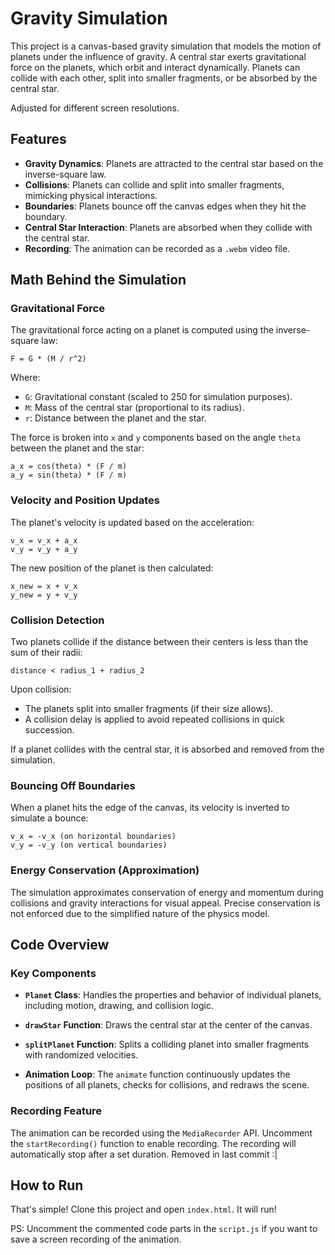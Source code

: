 # Gravity Simulation

This project is a canvas-based gravity simulation that models the motion of planets under the influence of gravity. A central star exerts gravitational force on the planets, which orbit and interact dynamically. Planets can collide with each other, split into smaller fragments, or be absorbed by the central star.

Adjusted for different screen resolutions.

## Features

- **Gravity Dynamics**: Planets are attracted to the central star based on the inverse-square law.
- **Collisions**: Planets can collide and split into smaller fragments, mimicking physical interactions.
- **Boundaries**: Planets bounce off the canvas edges when they hit the boundary.
- **Central Star Interaction**: Planets are absorbed when they collide with the central star.
- **Recording**: The animation can be recorded as a `.webm` video file.

## Math Behind the Simulation

### Gravitational Force
The gravitational force acting on a planet is computed using the inverse-square law:

    F = G * (M / r^2)

Where:
- `G`: Gravitational constant (scaled to 250 for simulation purposes).
- `M`: Mass of the central star (proportional to its radius).
- `r`: Distance between the planet and the star.

The force is broken into `x` and `y` components based on the angle `theta` between the planet and the star:

    a_x = cos(theta) * (F / m)
    a_y = sin(theta) * (F / m)

### Velocity and Position Updates
The planet's velocity is updated based on the acceleration:

    v_x = v_x + a_x
    v_y = v_y + a_y

The new position of the planet is then calculated:

    x_new = x + v_x
    y_new = y + v_y

### Collision Detection
Two planets collide if the distance between their centers is less than the sum of their radii:

    distance < radius_1 + radius_2

Upon collision:
- The planets split into smaller fragments (if their size allows).
- A collision delay is applied to avoid repeated collisions in quick succession.

If a planet collides with the central star, it is absorbed and removed from the simulation.

### Bouncing Off Boundaries
When a planet hits the edge of the canvas, its velocity is inverted to simulate a bounce:

    v_x = -v_x (on horizontal boundaries)
    v_y = -v_y (on vertical boundaries)

### Energy Conservation (Approximation)
The simulation approximates conservation of energy and momentum during collisions and gravity interactions for visual appeal. Precise conservation is not enforced due to the simplified nature of the physics model.

## Code Overview

### Key Components
- **`Planet` Class**:
  Handles the properties and behavior of individual planets, including motion, drawing, and collision logic.

- **`drawStar` Function**:
  Draws the central star at the center of the canvas.

- **`splitPlanet` Function**:
  Splits a colliding planet into smaller fragments with randomized velocities.

- **Animation Loop**:
  The `animate` function continuously updates the positions of all planets, checks for collisions, and redraws the scene.

### Recording Feature
The animation can be recorded using the `MediaRecorder` API. Uncomment the `startRecording()` function to enable recording. The recording will automatically stop after a set duration.
Removed in last commit :|

## How to Run

That's simple! Clone this project and open `index.html`. It will run!

PS: Uncomment the commented code parts in the `script.js` if you want to save a screen recording of the animation.


